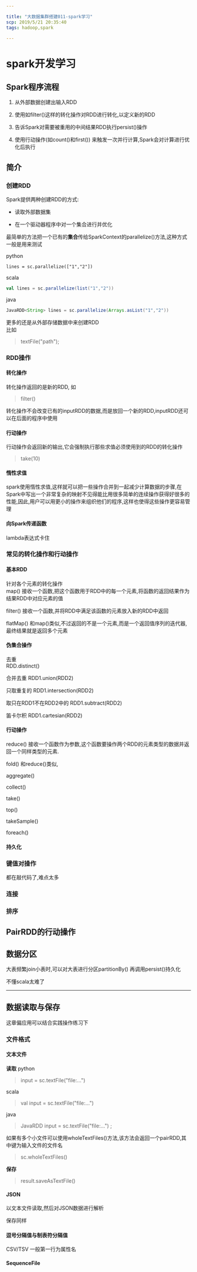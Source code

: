 ```yaml
---

title: "大数据集群搭建011-spark学习"
scp: 2019/5/21 20:35:40
tags: hadoop,spark

---
```



# spark开发学习  

## Spark程序流程  

1) 从外部数据创建出输入RDD  

2) 使用如filter()这样的转化操作对RDD进行转化,以定义新的RDD  

3) 告诉Spark对需要被重用的中间结果RDD执行persist()操作  

4) 使用行动操作(如count()和first()) 来触发一次并行计算,Spark会对计算进行优化后执行  

## 简介

### 创建RDD  

Spark提供两种创建RDD的方式:  

* 读取外部数据集  

* 在一个驱动器程序中对一个集合进行并优化  

最简单的方法把一个已有的**集合**传给SparkContext的parallelize()方法,这种方式一般是用来测试  

python

```pythone
lines = sc.parallelize(["1","2"])

```

scala

```scala
val lines = sc.parallelize(list("1","2"))
```

java

```java
JavaRDD<String> lines = sc.parallelize(Arrays.asList("1","2"))
```

更多的还是从外部存储数据中来创建RDD  
比如
>textFile("path");

### RDD操作  

#### 转化操作

转化操作返回的是新的RDD, 如
>filter()

转化操作不会改变已有的inputRDD的数据,而是放回一个新的RDD,inputRDD还可以在后面的程序中使用  

#### 行动操作  

行动操作会返回新的输出,它会强制执行那些求值必须使用到的RDD的转化操作  
>take(10)

#### 惰性求值  

spark使用惰性求值,这样就可以把一些操作合并到一起减少计算数据的步骤,在Spark中写出一个非常复杂的映射不见得能比用很多简单的连续操作获得好很多的性能,因此,用户可以用更小的操作来组织他们的程序,这样也使得这些操作更容易管理  

#### 向Spark传递函数  

lambda表达式卡住

### 常见的转化操作和行动操作  

#### 基本RDD  

针对各个元素的转化操作  
map() 接收一个函数,把这个函数用于RDD中的每一个元素,将函数的返回结果作为结果RDD中对应元素的值  

filter() 接收一个函数,并将RDD中满足该函数的元素放入新的RDD中返回  

flatMap() 和map()类似,不过返回的不是一个元素,而是一个返回值序列的迭代器,最终结果就是返回多个元素  

#### 伪集合操作  

去重  
RDD.distinct()  

合并去重
RDD1.union(RDD2)  

只取重复的
RDD1.intersection(RDD2)  

取只在RDD1不在RDD2中的
RDD1.subtract(RDD2)  

笛卡尔积
RDD1.cartesian(RDD2)  

#### 行动操作  

reduce() 接收一个函数作为参数,这个函数要操作两个RDD的元素类型的数据并返回一个同样类型的元素.  

fold() 和reduce()类似,  

aggregate()  

collect()  

take()  

top()  

takeSample()  

foreach()  

#### 持久化  

### 键值对操作  

都在敲代码了,难点太多

### 连接  

### 排序

## PairRDD的行动操作  

## 数据分区  

大表频繁join小表时,可以对大表进行分区partitionBy() 再调用persist()持久化  

不懂scala太难了

***

## 数据读取与保存

这章偏应用可以结合实践操作练习下  

### 文件格式  

#### 文本文件

**读取**
python
>input = sc.textFile("file:...") 

scala
>val input = sc.textFile("file:...") 

java
>JavaRDD<String> input = sc.textFile("file:...") ;

如果有多个小文件可以使用wholeTextFiles()方法,该方法会返回一个pairRDD,其中键为输入文件的文件名
>sc.wholeTextFiles()

**保存**

>result.saveAsTextFile()  

#### JSON

以文本文件读取,然后对JSON数据进行解析  

保存同样

#### 逗号分隔值与制表符分隔值  

CSV/TSV
一般第一行为属性名

#### SequenceFile

